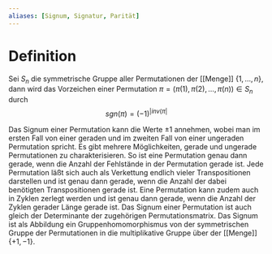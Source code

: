 ```yaml
---
aliases: [Signum, Signatur, Parität]
---
```


# Definition
Sei $S_n$ die symmetrische Gruppe aller Permutationen der [[Menge]] $\{1, \dots, n\}$, dann wird das Vorzeichen einer Permutation $\pi = (\pi(1), \pi(2), \dots, \pi(n)) \in S_n$ durch
$$ sgn(\pi) = (-1)^{|inv(\pi|} $$

Das Signum einer Permutation kann die Werte $\pm 1$ annehmen, wobei man im ersten Fall von einer geraden und im zweiten Fall von einer ungeraden Permutation spricht.
Es gibt mehrere Möglichkeiten, gerade und ungerade Permutationen zu charakterisieren. So ist eine Permutation genau dann gerade, wenn die Anzahl der Fehlstände in der Permutation gerade ist. Jede Permutation läßt sich auch als Verkettung endlich vieler Transpositionen darstellen und ist genau dann gerade, wenn die Anzahl der dabei benötigten Transpositionen gerade ist. Eine Permutation kann zudem auch in Zyklen zerlegt werden und ist genau dann gerade, wenn die Anzahl der Zyklen gerader Länge gerade ist. Das Signum einer Permutation ist auch gleich der Determinante der zugehörigen Permutationsmatrix. 
Das Signum ist als Abbildung ein Gruppenhomomorphismus von der symmetrischen Gruppe der Permutationen in die multiplikative Gruppe über der [[Menge]] $\{ +1, -1 \}$.

